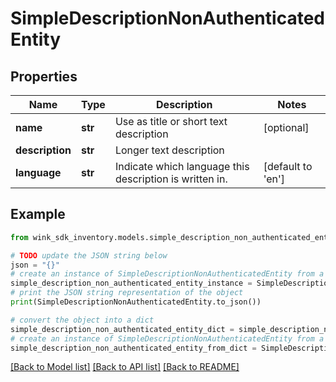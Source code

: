 # SimpleDescriptionNonAuthenticatedEntity


## Properties

Name | Type | Description | Notes
------------ | ------------- | ------------- | -------------
**name** | **str** | Use as title or short text description | [optional] 
**description** | **str** | Longer text description | 
**language** | **str** | Indicate which language this description is written in. | [default to 'en']

## Example

```python
from wink_sdk_inventory.models.simple_description_non_authenticated_entity import SimpleDescriptionNonAuthenticatedEntity

# TODO update the JSON string below
json = "{}"
# create an instance of SimpleDescriptionNonAuthenticatedEntity from a JSON string
simple_description_non_authenticated_entity_instance = SimpleDescriptionNonAuthenticatedEntity.from_json(json)
# print the JSON string representation of the object
print(SimpleDescriptionNonAuthenticatedEntity.to_json())

# convert the object into a dict
simple_description_non_authenticated_entity_dict = simple_description_non_authenticated_entity_instance.to_dict()
# create an instance of SimpleDescriptionNonAuthenticatedEntity from a dict
simple_description_non_authenticated_entity_from_dict = SimpleDescriptionNonAuthenticatedEntity.from_dict(simple_description_non_authenticated_entity_dict)
```
[[Back to Model list]](../README.md#documentation-for-models) [[Back to API list]](../README.md#documentation-for-api-endpoints) [[Back to README]](../README.md)


